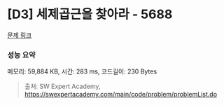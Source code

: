 # [D3] 세제곱근을 찾아라 - 5688 

[문제 링크](https://swexpertacademy.com/main/code/problem/problemDetail.do?contestProbId=AWXVyCaKugQDFAUo) 

### 성능 요약

메모리: 59,884 KB, 시간: 283 ms, 코드길이: 230 Bytes



> 출처: SW Expert Academy, https://swexpertacademy.com/main/code/problem/problemList.do